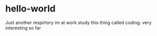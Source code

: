 # hello-world
Just another respirtory
im at work study this thing called coding. very interesting so far
